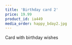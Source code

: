 ```yaml
---
title: 'Birthday card 2'
price: 19.99
product_id: ia449
media_order: happy_bday2.jpg
---
```


Card with birthday wishes
